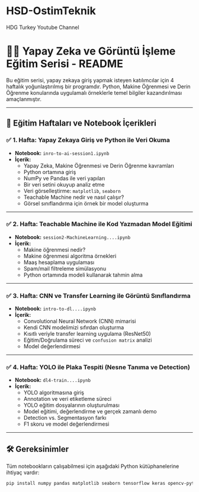 # HSD-OstimTeknik
HDG Turkey Youtube Channel

# 👩‍💻 Yapay Zeka ve Görüntü İşleme Eğitim Serisi - README

Bu eğitim serisi, yapay zekaya giriş yapmak isteyen katılımcılar için 4 haftalık yoğunlaştırılmış bir programdır. Python, Makine Öğrenmesi ve Derin Öğrenme konularında uygulamalı örneklerle temel bilgiler kazandırılması amaçlanmıştır.

---

## 📅 Eğitim Haftaları ve Notebook İçerikleri

### ✅ **1. Hafta: Yapay Zekaya Giriş ve Python ile Veri Okuma**
- **Notebook:** `inro-to-ai-session1.ipynb`
- **İçerik:**
  - Yapay Zeka, Makine Öğrenmesi ve Derin Öğrenme kavramları
  - Python ortamına giriş
  - NumPy ve Pandas ile veri yapıları
  - Bir veri setini okuyup analiz etme
  - Veri görselleştirme: `matplotlib`, `seaborn`
  - Teachable Machine nedir ve nasıl çalışır?
  - Görsel sınıflandırma için örnek bir model oluşturma
---

### ✅ **2. Hafta: Teachable Machine ile Kod Yazmadan Model Eğitimi**
- **Notebook:** `session2-MachineLearning....ipynb`
- **İçerik:**
  - Makine öğrenmesi nedir?
  - Makine öğrenmesi algoritma örnekleri
  - Maaş hesaplama uygulaması
  - Spam/mail filtreleme simülasyonu
  - Python ortamında modeli kullanarak tahmin alma

---

### ✅ **3. Hafta: CNN ve Transfer Learning ile Görüntü Sınıflandırma**
- **Notebook:** `intro-to-dl....ipynb`
- **İçerik:**
  - Convolutional Neural Network (CNN) mimarisi
  - Kendi CNN modelimizi sıfırdan oluşturma
  - Kısıtlı veriyle transfer learning uygulama (ResNet50)
  - Eğitim/Doğrulama süreci ve `confusion matrix` analizi
  - Model değerlendirmesi

---

### ✅ **4. Hafta: YOLO ile Plaka Tespiti (Nesne Tanıma ve Detection)**
- **Notebook:** `dl4-train....ipynb`
- **İçerik:**
  - YOLO algoritmasına giriş
  - Annotation ve veri etiketleme süreci
  - YOLO eğitim dosyalarının oluşturulması
  - Model eğitimi, değerlendirme ve gerçek zamanlı demo
  - Detection vs. Segmentasyon farkı
  - F1 skoru ve model değerlendirmesi
---

## 🛠 Gereksinimler
Tüm notebookların çalışabilmesi için aşağıdaki Python kütüphanelerine ihtiyaç vardır:

```bash
pip install numpy pandas matplotlib seaborn tensorflow keras opencv-python scikit-learn ultralytics

